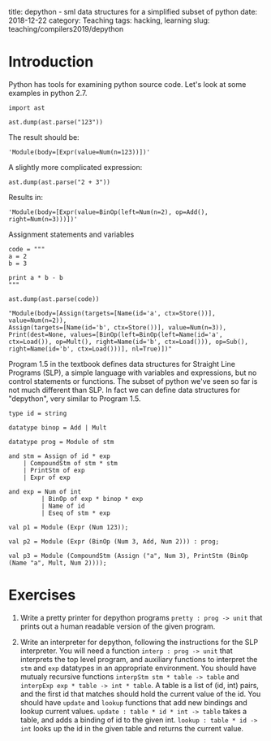 title: depython - sml data structures for a simplified subset of python
date: 2018-12-22
category: Teaching
tags: hacking, learning
slug: teaching/compilers2019/depython

# Introduction

Python has tools for examining python source code. Let's look at some examples in python 2.7.

```
import ast

ast.dump(ast.parse("123"))
```
The result should be:
```
'Module(body=[Expr(value=Num(n=123))])'
```
A slightly more complicated expression:
```
ast.dump(ast.parse("2 + 3"))
```
Results in:
```
'Module(body=[Expr(value=BinOp(left=Num(n=2), op=Add(), right=Num(n=3)))])'
```
Assignment statements and variables
```
code = """
a = 2
b = 3

print a * b - b 
"""

ast.dump(ast.parse(code))
```

```
"Module(body=[Assign(targets=[Name(id='a', ctx=Store())],
value=Num(n=2)),
Assign(targets=[Name(id='b', ctx=Store())], value=Num(n=3)),
Print(dest=None, values=[BinOp(left=BinOp(left=Name(id='a',
ctx=Load()), op=Mult(), right=Name(id='b', ctx=Load())), op=Sub(),
right=Name(id='b', ctx=Load()))], nl=True)])"
```

Program 1.5 in the textbook defines data structures for Straight Line Programs (SLP), a simple language with variables and expressions, but no control statements or functions. The subset of python we've seen so far is not much different than SLP. In fact we can define data structures for "depython", very similar to Program 1.5.

```
type id = string
	      
datatype binop = Add | Mult
			
datatype prog = Module of stm

and stm = Assign of id * exp
	| CompoundStm of stm * stm
	| PrintStm of exp
	| Expr of exp
			  
and exp = Num of int
	     | BinOp of exp * binop * exp
	     | Name of id
		 | Eseq of stm * exp
				   
val p1 = Module (Expr (Num 123));

val p2 = Module (Expr (BinOp (Num 3, Add, Num 2))) : prog;

val p3 = Module (CompoundStm (Assign ("a", Num 3), PrintStm (BinOp (Name "a", Mult, Num 2)))); 
```

# Exercises

1. Write a pretty printer for depython programs `pretty : prog ->
   unit` that prints out a human readable version of the given
   program.

1. Write an interpreter for depython, following the instructions for
   the SLP interpreter. You will need a function `interp : prog ->
   unit` that interprets the top level program, and auxiliary
   functions to interpret the `stm` and `exp` datatypes in an
   appropriate environment. You should have mutualy recursive
   functions `interpStm stm * table -> table` and `interpExp exp *
   table -> int * table`. A table is a list of (id, int) pairs, and
   the first id that matches should hold the current value of the
   id. You should have `update` and `lookup` functions that add new
   bindings and lookup current values. `update : table * id * int ->
   table` takes a table, and adds a binding of id to the given
   int. `lookup : table * id -> int` looks up the id in the given
   table and returns the current value.
